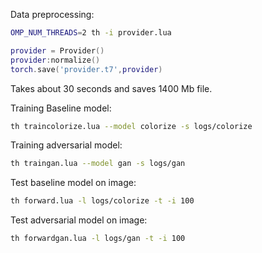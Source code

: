 
Data preprocessing:

```bash
OMP_NUM_THREADS=2 th -i provider.lua
```

```lua
provider = Provider()
provider:normalize()
torch.save('provider.t7',provider)
```
Takes about 30 seconds and saves 1400 Mb file.

Training Baseline model:

```bash
th traincolorize.lua --model colorize -s logs/colorize
```

Training adversarial model:

```bash
th traingan.lua --model gan -s logs/gan
```

Test baseline model on image:

```bash
th forward.lua -l logs/colorize -t -i 100
```

Test adversarial model on image:

```bash
th forwardgan.lua -l logs/gan -t -i 100
```
